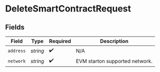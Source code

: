 # DeleteSmartContractRequest


## Fields

| Field                          | Type                           | Required                       | Description                    |
| ------------------------------ | ------------------------------ | ------------------------------ | ------------------------------ |
| `address`                      | *string*                       | :heavy_check_mark:             | N/A                            |
| `network`                      | *string*                       | :heavy_check_mark:             | EVM starton supported network. |